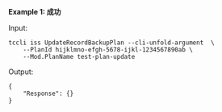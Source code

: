 **Example 1: 成功**

 

Input: 

```
tccli iss UpdateRecordBackupPlan --cli-unfold-argument  \
    --PlanId hijklmno-efgh-5678-ijkl-1234567890ab \
    --Mod.PlanName test-plan-update
```

Output: 
```
{
    "Response": {}
}
```

